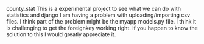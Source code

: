 county_stat
This is a experimental project to see what we can do with statistics and django I am having a problem with uploading/importing csv files. I think part of the problem might be the myapp models.py file. I think it is challenging to get the foreignkey working right. If you happen to know the solution to this I would greatly appreciate it.